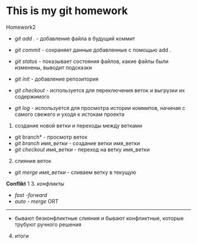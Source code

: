 # This is my git homework
Homework2

* *git add .* - добавление файла в будущий коммит
* *git commit* - сохраняет данные добавленные с помощью add .
* *git status* - показывает состояния файлов, какие файлы были изменены, выводит подсказки
* *git init* - добавление репозитория


* *git checkout* - используется для переключения веток и выгрузки их содержимого
* *git log* - используется для просмотра истории коммитов, начиная с самого свежего и уходя к истокам проекта

1. создание новой ветки и переходы между ветками
* git branch* - просмотр веток
* *git branch имя_ветки* - создание ветки имя_ветки
* *git checkout имя_ветки* - переход на ветку имя_ветки

2. слияние веток
* *git merge имя_ветки* - сливаем ветку в текущую

**Conflikt** 1
3. *конфликты*
* *fast -forward*
* *auto - merge* ORT
* **
* бывают безконфликтные слияния и бывают конфликтные, которые трубуют ручного решения
4. итоги 